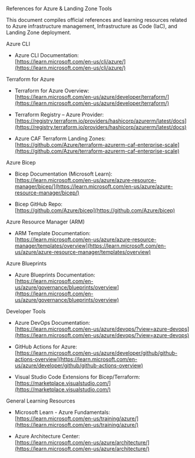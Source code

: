 References for Azure & Landing Zone Tools

This document compiles official references and learning resources related to Azure infrastructure management, Infrastructure as Code (IaC), and Landing Zone deployment.

 Azure CLI

-  Azure CLI Documentation:  
  [https://learn.microsoft.com/en-us/cli/azure/](https://learn.microsoft.com/en-us/cli/azure/)


Terraform for Azure

-  Terraform for Azure Overview:  
  [https://learn.microsoft.com/en-us/azure/developer/terraform/](https://learn.microsoft.com/en-us/azure/developer/terraform/)

-  Terraform Registry – Azure Provider:  
  [https://registry.terraform.io/providers/hashicorp/azurerm/latest/docs](https://registry.terraform.io/providers/hashicorp/azurerm/latest/docs)

-  Azure CAF Terraform Landing Zones:  
  [https://github.com/Azure/terraform-azurerm-caf-enterprise-scale](https://github.com/Azure/terraform-azurerm-caf-enterprise-scale)



Azure Bicep

-  Bicep Documentation (Microsoft Learn):  
  [https://learn.microsoft.com/en-us/azure/azure-resource-manager/bicep/](https://learn.microsoft.com/en-us/azure/azure-resource-manager/bicep/)

-  Bicep GitHub Repo:  
  [https://github.com/Azure/bicep](https://github.com/Azure/bicep)



Azure Resource Manager (ARM)

-  ARM Template Documentation:  
  [https://learn.microsoft.com/en-us/azure/azure-resource-manager/templates/overview](https://learn.microsoft.com/en-us/azure/azure-resource-manager/templates/overview)



Azure Blueprints

-  Azure Blueprints Documentation:  
  [https://learn.microsoft.com/en-us/azure/governance/blueprints/overview](https://learn.microsoft.com/en-us/azure/governance/blueprints/overview)



Developer Tools

-  Azure DevOps Documentation:  
  [https://learn.microsoft.com/en-us/azure/devops/?view=azure-devops](https://learn.microsoft.com/en-us/azure/devops/?view=azure-devops)

-  GitHub Actions for Azure:  
  [https://learn.microsoft.com/en-us/azure/developer/github/github-actions-overview](https://learn.microsoft.com/en-us/azure/developer/github/github-actions-overview)

-  Visual Studio Code Extensions for Bicep/Terraform:  
  [https://marketplace.visualstudio.com/](https://marketplace.visualstudio.com/)



General Learning Resources

-  Microsoft Learn - Azure Fundamentals:  
  [https://learn.microsoft.com/en-us/training/azure/](https://learn.microsoft.com/en-us/training/azure/)

-  Azure Architecture Center:  
  [https://learn.microsoft.com/en-us/azure/architecture/](https://learn.microsoft.com/en-us/azure/architecture/)

